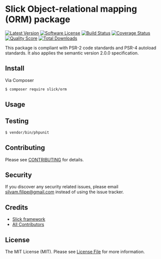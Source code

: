 # Slick Object-relational mapping (ORM) package

[![Latest Version](https://img.shields.io/github/release/slickframework/orm.svg?style=flat-square)](https://github.com/slickframework/orm/releases)
[![Software License](https://img.shields.io/badge/license-MIT-brightgreen.svg?style=flat-square)](LICENSE.md)
[![Build Status](https://img.shields.io/travis/slickframework/orm/master.svg?style=flat-square)](https://travis-ci.org/slickframework/orm)
[![Coverage Status](https://img.shields.io/scrutinizer/coverage/g/slickframework/orm/master.svg?style=flat-square)](https://scrutinizer-ci.com/g/slickframework/orm/code-structure?branch=master)
[![Quality Score](https://img.shields.io/scrutinizer/g/slickframework/orm/master.svg?style=flat-square)](https://scrutinizer-ci.com/g/slickframework/orm?branch=master)
[![Total Downloads](https://img.shields.io/packagist/dt/slick/orm.svg?style=flat-square)](https://packagist.org/packages/slick/orm)


This package is compliant with PSR-2 code standards and PSR-4 autoload standards.
It also applies the semantic version 2.0.0 specification.

## Install

Via Composer

``` bash
$ composer require slick/orm
```

## Usage

## Testing

``` bash
$ vendor/bin/phpunit
```

## Contributing

Please see [CONTRIBUTING](CONTRIBUTING.md) for details.

## Security

If you discover any security related issues, please email silvam.filipe@gmail.com instead of using the issue tracker.

## Credits

- [Slick framework](https://github.com/slickframework)
- [All Contributors](https://github.com/slickframework/common/graphs/contributors)

## License

The MIT License (MIT). Please see [License File](LICENSE.md) for more information.
